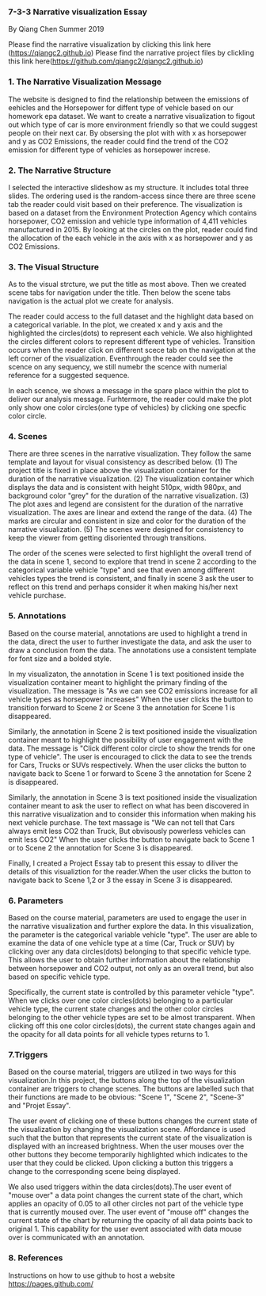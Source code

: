 ### 7-3-3 Narrative visualization Essay
By Qiang Chen
Summer 2019

Please find the narrative visualization by clicking this link here (https://qiangc2.github.io)
Please find the narrative project files by clickling this link here(https://github.com/qiangc2/qiangc2.github.io)


### 1. The Narrative Visualization Message
The website is designed to find the relationship between the emissions of eehicles and the Horsepower for diffent type of vehicle based on our homework epa dataset. We want to create a narrative visualization to figout out which type of car is more environment friendly so that we could suggest people on their next car. By obsersing the plot with with x as horsepower and y as CO2 Emissions, the reader could find the trend of the CO2 emission for different type of vehicles as horsepower increse.


### 2. The Narrative Structure  
I selected the interactive slideshow as my structure.  It includes total three slides.  The ordering used is the random-access since there are three scene tab the reader could visit based on their preference. The visualization is based on a dataset from the Environment Protection Agency which contains horsepower, CO2 emission and vehicle type information of 4,411 vehicles manufactured in 2015. By looking at the circles on the plot, reader could find the allocation of the each vehicle in the axis with x as horsepower and y as CO2 Emissions.


### 3. The Visual Structure  
As to the visual strcture, we put the title as most above. Then we created scene tabs for navigation under the title. Then below the scene tabs navigation is the actual plot we create for analysis.  

The reader could access to the full dataset and the highlight data based on a categorical variable. In the plot, we created x and y axis and the highlighted the circles(dots) to represent each vehicle. We also highlighted the circles different colors to represent different type of vehicles. Transition occurs when the reader click on different scece tab on the navigation at the left corner of the visualization. Eventhrough the reader could see the scence on any sequency, we still numebr the scence with numerial reference for a suggested sequence. 

In each scence, we shows a message in the spare place within the plot to deliver our analysis message. Furhtermore, the reader could make the plot only show one color circles(one type of vehicles) by clicking one specfic color circle.  


### 4. Scenes
There are three scenes in the narrative visualization. They follow the same template and layout for visual consistency as described below. 
(1) The project title is fixed in place above the visualization container for the duration of the narrative visualization.
(2) The visualization container which displays the data and is consistent with height 510px, width 980px, and background color "grey" for the duration of the narrative visualization.
(3) The plot axes and legend are consistent for the duration of the narrative visualization. The axes are linear and extend the range of the data.
(4) The marks are circular and consistent in size and color for the duration of the narrative visualization.
(5) The scenes were designed for consistency to keep the viewer from getting disoriented through transitions.

The order of the scenes were selected to first highlight the overall trend of the data in scene 1, second to explore that trend in scene 2 according to the categorical variable vehicle "type" and see that even among different vehicles types the trend is consistent, and finally in scene 3 ask the user to reflect on this trend and perhaps consider it when making his/her next vehicle purchase.


### 5. Annotations
Based on the course material, annotations are used to highlight a trend in the data, direct the user to further investigate the data, and ask the user to draw a conclusion from the data. The annotations use a consistent template for font size and a bolded style.

In my visualizaton, the annotation in Scene 1 is text positioned inside the visualization container meant to highlight the primary finding of the visualization. The message is "As we can see CO2 emissions increase for all vehicle types as horsepower increases" When the user clicks the button to transition forward to Scene 2 or Scene 3 the annotation for Scene 1 is disappeared.

Similarly, the annotation in Scene 2 is text positioned inside the visualization container meant to highlight the possibility of user engagement with the data. The message is "Click different color circle to show the trends for one type of vehicle". The user is encouraged to click the data to see the trends for Cars, Trucks or SUVs respectively. When the user clicks the button to navigate back to Scene 1 or forward to Scene 3 the annotation for Scene 2 is disappeared.

Similarly, the annotation in Scene 3 is text positioned inside the visualization container meant to ask the user to reflect on what has been discovered in this narrative visualization and to consider this information when making his next vehicle purchase. The text massage is "We can not tell that Cars always emit less CO2 than Truck, But obvisously powerless vehicles can emit less CO2" When the user clicks the button to navigate back to Scene 1 or to Scene 2 the annotation for Scene 3 is disappeared.

Finally, I created a Project Essay tab to present this essay to diliver the details of this visualiztion for the reader.When the user clicks the button to navigate back to Scene 1,2 or 3 the essay in Scene 3 is disappeared.


### 6. Parameters
Based on the course material, parameters are used to engage the user in the narrative visualization and further explore the data. In this visualization, the parameter is the categorical variable vehicle "type". The user are able to examine the data of one vehicle type at a time (Car, Truck or SUV) by clicking over any data circles(dots) belonging to that specific vehicle type. This allows the user to obtain further information about the relationship between horsepower and CO2 output, not only as an overall trend, but also based on specific vehicle type. 

Specifically, the current state is controlled by this parameter vehicle "type". When we clicks over one color circles(dots) belonging to a particular vehicle type, the current state changes and the other color circles belonging to the other vehicle types are set to be almost transparent. When clicking off this one color circles(dots), the current state changes again and the opacity for all data points for all vehicle types returns to 1.


### 7.Triggers
Based on the course material, triggers are utilized in two ways for this visualization.In this project, the buttons along the top of the visualization container are triggers to change scenes. The buttons are labelled such that their functions are made to be obvious: "Scene 1", "Scene 2", "Scene-3" and "Projet Essay".

The user event of clicking one of these buttons changes the current state of the visualization by changing the visualization scene. Affordance is used such that the button that represents the current state of the visualization is displayed with an increased brightness. When the user mouses over the other buttons they become temporarily highlighted which indicates to the user that they could be clicked. Upon clicking a button this triggers a change to the corresponding scene being displayed.

We also used triggers within the data circles(dots).The user event of "mouse over" a data point changes the current state of the chart, which applies an opacity of 0.05 to all other circles not part of the vehicle type that is currently moused over. The user event of "mouse off" changes the current state of the chart by returning the opacity of all data points back to original 1. This capability for the user event associated with data mouse over is communicated with an annotation.


### 8. References
Instructions on how to use github to host a website
https://pages.github.com/




